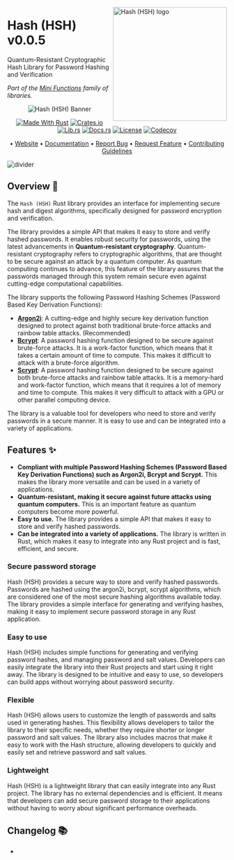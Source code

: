 <!-- markdownlint-disable MD033 MD041 -->

<img src="https://kura.pro/hsh/images/logos/hsh.svg"
alt="Hash (HSH) logo" width="261" align="right" />

<!-- markdownlint-enable MD033 MD041 -->
# Hash (HSH) v0.0.5

Quantum-Resistant Cryptographic Hash Library for Password Hashing and
Verification

*Part of the [Mini Functions][0] family of libraries.*

<!-- markdownlint-disable MD033 MD041 -->
<center>
<!-- markdownlint-enable MD033 MD041 -->

![Hash (HSH) Banner][banner]

[![Made With Rust][made-with-rust]][6] [![Crates.io][crates-badge]][8]
[![Lib.rs][libs-badge]][10] [![Docs.rs][docs-badge]][9]
[![License][license-badge]][2] [![Codecov][codecov-badge]][11]

• [Website][0] • [Documentation][9] • [Report Bug][3]
• [Request Feature][3] • [Contributing Guidelines][4]

<!-- markdownlint-disable MD033 MD041 -->
</center>
<!-- markdownlint-enable MD033 MD041 -->

![divider][divider]

## Overview 📖

The `Hash (HSH)` Rust library provides an interface for implementing secure hash and digest algorithms, specifically designed for password encryption and verification.

The library provides a simple API that makes it easy to store and verify hashed passwords. It enables robust security for passwords, using the latest advancements in **Quantum-resistant cryptography**. Quantum-resistant cryptography refers to cryptographic algorithms, that are thought to be secure against an attack by a quantum computer. As quantum computing continues to advance, this feature of the library assures that the passwords managed through this system remain secure even against cutting-edge computational capabilities.

The library supports the following Password Hashing Schemes (Password Based Key Derivation Functions):

- [**Argon2i**](<https://en.wikipedia.org/wiki/Argon2>): A cutting-edge and highly secure key derivation function designed to protect against both traditional brute-force attacks and rainbow table attacks. (Recommended)
- [**Bcrypt**](<https://en.wikipedia.org/wiki/Bcrypt>): A password hashing function designed to be secure against brute-force attacks. It is a work-factor function, which means that it takes a certain amount of time to compute. This makes it difficult to attack with a brute-force algorithm.
- [**Scrypt**](<https://en.wikipedia.org/wiki/Scrypt>): A password hashing function designed to be secure against both brute-force attacks and rainbow table attacks. It is a memory-hard and work-factor function, which means that it requires a lot of memory and time to compute. This makes it very difficult to attack with a GPU or other parallel computing device.

The library is a valuable tool for developers who need to store and verify passwords in a secure manner. It is easy to use and can be integrated into a variety of applications.

## Features ✨

- **Compliant with multiple Password Hashing Schemes (Password Based Key Derivation Functions) such as Argon2i, Bcrypt and Scrypt.** This makes the library more versatile and can be used in a variety of applications.
- **Quantum-resistant, making it secure against future attacks using quantum computers.** This is an important feature as quantum computers become more powerful.
- **Easy to use.** The library provides a simple API that makes it easy to store and verify hashed passwords.
- **Can be integrated into a variety of applications.** The library is written in Rust, which makes it easy to integrate into any Rust project and is fast, efficient, and secure.

### Secure password storage

Hash (HSH) provides a secure way to store and verify hashed passwords. Passwords are hashed using the argon2i, bcrypt, scrypt algorithms, which are considered one of the most secure hashing algorithms available today. The library provides a simple interface for generating and verifying hashes, making it easy to implement secure password storage in any Rust application.

### Easy to use

Hash (HSH) includes simple functions for generating and verifying password hashes, and managing password and salt values. Developers can easily integrate the library into their Rust projects and start using it right away. The library is designed to be intuitive and easy to use, so developers can build apps without worrying about password security.

### Flexible

Hash (HSH) allows users to customize the length of passwords and salts used in generating hashes. This flexibility allows developers to tailor the library to their specific needs, whether they require shorter or longer password and salt values. The library also includes macros that make it easy to work with the Hash structure, allowing developers to quickly and easily set and retrieve password and salt values.

### Lightweight

Hash (HSH) is a lightweight library that can easily integrate into any Rust project. The library has no external dependencies and is efficient. It means that developers can add secure password storage to their applications without having to worry about significant performance overheads.

[0]: https://minifunctions.com/hsh
[2]: http://opensource.org/licenses/MIT
[3]: https://github.com/sebastienrousseau/hsh/issues
[4]: https://raw.githubusercontent.com/sebastienrousseau/hsh/main/.github/CONTRIBUTING.md
[6]: https://github.com/sebastienrousseau/hsh/graphs/contributors
[8]: https://crates.io/crates/hsh
[9]: https://docs.rs/hsh
[10]: https://lib.rs/crates/hsh
[11]: https://codecov.io/github/sebastienrousseau/hsh

[banner]: https://kura.pro/hsh/images/titles/title-hsh.svg "Hash (HSH) Banner"
[codecov-badge]: https://img.shields.io/codecov/c/github/sebastienrousseau/cmn?style=for-the-badge&token=DMNW4DN0LO 'Codecov'
[crates-badge]: https://img.shields.io/crates/v/hsh.svg?style=for-the-badge 'Crates.io'
[divider]: https://kura.pro/common/images/elements/divider.svg "divider"
[docs-badge]: https://img.shields.io/docsrs/hsh.svg?style=for-the-badge 'Docs.rs'
[libs-badge]: https://img.shields.io/badge/lib.rs-v0.0.5-orange.svg?style=for-the-badge 'Lib.rs'
[license-badge]: https://img.shields.io/crates/l/hsh.svg?style=for-the-badge 'License'
[made-with-rust]: https://img.shields.io/badge/rust-f04041?style=for-the-badge&labelColor=c0282d&logo=rust 'Made With Rust'

## Changelog 📚

-
